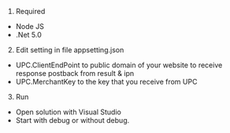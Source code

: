 1. Required 
- Node JS
- .Net 5.0

2. Edit setting in file appsetting.json

- UPC.ClientEndPoint to public domain of your website to receive response postback from result & ipn
- UPC.MerchantKey to the key that you receive from UPC

3. Run
- Open solution with Visual Studio
- Start with debug or without debug.